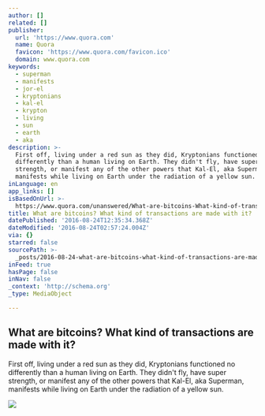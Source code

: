 ```yaml
---
author: []
related: []
publisher:
  url: 'https://www.quora.com'
  name: Quora
  favicon: 'https://www.quora.com/favicon.ico'
  domain: www.quora.com
keywords:
  - superman
  - manifests
  - jor-el
  - kryptonians
  - kal-el
  - krypton
  - living
  - sun
  - earth
  - aka
description: >-
  First off, living under a red sun as they did, Kryptonians functioned no
  differently than a human living on Earth. They didn't fly, have super
  strength, or manifest any of the other powers that Kal-El, aka Superman,
  manifests while living on Earth under the radiation of a yellow sun.
inLanguage: en
app_links: []
isBasedOnUrl: >-
  https://www.quora.com/unanswered/What-are-bitcoins-What-kind-of-transactions-are-made-with-it
title: What are bitcoins? What kind of transactions are made with it?
datePublished: '2016-08-24T12:35:34.368Z'
dateModified: '2016-08-24T02:57:24.004Z'
via: {}
starred: false
sourcePath: >-
  _posts/2016-08-24-what-are-bitcoins-what-kind-of-transactions-are-made-with-i.md
inFeed: true
hasPage: false
inNav: false
_context: 'http://schema.org'
_type: MediaObject

---
```

<article style=""><h1>What are bitcoins? What kind of transactions are made with it?</h1><p>First off, living under a red sun as they did, Kryptonians functioned no differently than a human living on Earth. They didn't fly, have super strength, or manifest any of the other powers that Kal-El, aka Superman, manifests while living on Earth under the radiation of a yellow sun.</p><img src="https://qph.ec.quoracdn.net/main-thumb-t-3544-200-DDa210tdHWnSwW0GbWfobW5lRxdVxTS3.jpeg" /></article>